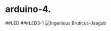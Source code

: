 # arduino-4.
##LED
###LED3-1
![Ingenious Bruticus-Jaagub](https://user-images.githubusercontent.com/125548154/231052441-d2679156-603b-4342-9249-10a3901c2e49.png)

